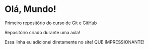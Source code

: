 # Olá, Mundo!
 Primeiro repositório do curso de Git e GitHub

Repositório criado durante uma aula!

Essa linha eu adicionei diretamente no site! QUE IMPRESSIONANTE!
